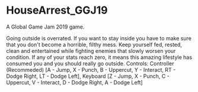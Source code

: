 # HouseArrest_GGJ19

A Global Game Jam 2019 game.

Going outside is overrated. If you want to stay inside you have to make sure that you don't become a horrible, filthy mess. Keep yourself fed, rested, clean and entertained while fighting enemies that slowly worsen your condition. If any of your stats reach zero, it means this amazing lifestyle has consumed you and you should really go outside. Controls: Controller (Recommeded) [A - Jump, X - Punch, B - Uppercut, Y - Interact, RT - Dodge Right, LT - Dodge Left], Keyboard [Z - Jump, X - Punch, C - Uppercut, V - Interact, D - Dodge Right, A - Dodge Left]
